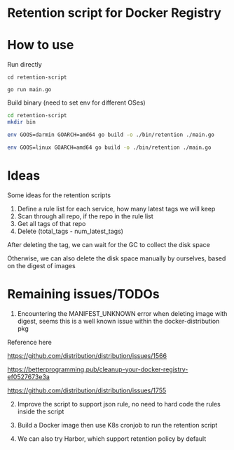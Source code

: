 Retention script for Docker Registry
====================================

# How to use

Run directly
```
cd retention-script

go run main.go
```

Build binary (need to set env for different OSes)
```bash
cd retention-script
mkdir bin

env GOOS=darmin GOARCH=amd64 go build -o ./bin/retention ./main.go

env GOOS=linux GOARCH=amd64 go build -o ./bin/retention ./main.go
```

# Ideas
Some ideas for the retention scripts

1. Define a rule list for each service, how many latest tags we will keep
2. Scan through all repo, if the repo in the rule list
3. Get all tags of that repo
4. Delete (total_tags - num_latest_tags)

After deleting the tag, we can wait for the GC to collect the disk space

Otherwise, we can also delete the disk space manually by ourselves, based on the digest of images

# Remaining issues/TODOs

1. Encountering the MANIFEST_UNKNOWN error when deleting image with digest, seems this is a well known issue within the docker-distribution pkg

Reference here

https://github.com/distribution/distribution/issues/1566

https://betterprogramming.pub/cleanup-your-docker-registry-ef0527673e3a

https://github.com/distribution/distribution/issues/1755

2. Improve the script to support json rule, no need to hard code the rules inside the script

3. Build a Docker image then use K8s cronjob to run the retention script

4. We can also try Harbor, which support retention policy by default
